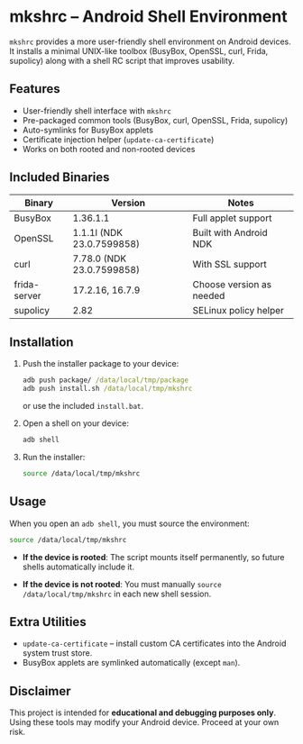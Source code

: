 # mkshrc – Android Shell Environment

`mkshrc` provides a more user-friendly shell environment on Android devices. It installs a minimal UNIX-like toolbox (BusyBox, OpenSSL, curl, Frida, supolicy) along with a shell RC script that improves usability.

## Features

* User-friendly shell interface with `mkshrc`
* Pre-packaged common tools (BusyBox, curl, OpenSSL, Frida, supolicy)
* Auto-symlinks for BusyBox applets
* Certificate injection helper (`update-ca-certificate`)
* Works on both rooted and non-rooted devices

## Included Binaries

| Binary       | Version                   | Notes                    |
|--------------|---------------------------|--------------------------|
| BusyBox      | 1.36.1.1                  | Full applet support      |
| OpenSSL      | 1.1.1l (NDK 23.0.7599858) | Built with Android NDK   |
| curl         | 7.78.0 (NDK 23.0.7599858) | With SSL support         |
| frida-server | 17.2.16, 16.7.9           | Choose version as needed |
| supolicy     | 2.82                      | SELinux policy helper    |

## Installation

1. Push the installer package to your device:

   ```bat
   adb push package/ /data/local/tmp/package
   adb push install.sh /data/local/tmp/mkshrc
   ```

   or use the included `install.bat`.

2. Open a shell on your device:

   ```sh
   adb shell
   ```

3. Run the installer:

   ```sh
   source /data/local/tmp/mkshrc
   ```

## Usage

When you open an `adb shell`, you must source the environment:

```sh
source /data/local/tmp/mkshrc
```

* **If the device is rooted**:
  The script mounts itself permanently, so future shells automatically include it.

* **If the device is not rooted**:
  You must manually `source /data/local/tmp/mkshrc` in each new shell session.

## Extra Utilities

* `update-ca-certificate` – install custom CA certificates into the Android system trust store.
* BusyBox applets are symlinked automatically (except `man`).

## Disclaimer

This project is intended for **educational and debugging purposes only**. Using these tools may modify your Android device. Proceed at your own risk.